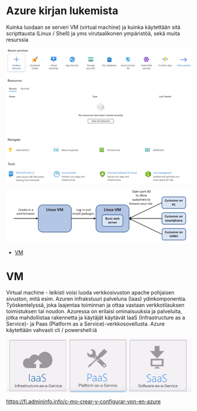 # Azure kirjan lukemista
Kuinka luodaan se serveri VM (virtual machine) ja kuinka käytettään sitä scripttausta (Linux / Shell) ja yms virutaalikonen ympäristöä, sekä muita resurssia

![Alt text](images/azure-01.PNG?raw=true "None")

![Alt text](images/azure-vm-1.PNG?raw=true "None")

- [VM](#VM)

# VM
Virtual machine - leikisti voisi luoda verkkosivuston apache pohjaisen sivuston, mitä esim. Azuren infrakstuuri palveluna (Iaas) ydinkomponentia. Työskentelyssä, joka laajentaa toiminnan ja ottaa vastaan verkkotilauksen toimistuksen tai noudon. Azuressa on erilaisi ominaisuuksia ja palveluita, jotka mahdollistaa rakennetta ja käytäjät käytävät IaaS (Infrastructure as a Service)- ja Paas (Platform as a Service)-verkkosovellusta. Azure käytettään vahvasti cli / powershell:iä

![Alt text](images/azure-mv-2.PNG?raw=true "None")


https://fi.admininfo.info/c-mo-crear-y-configurar-vpn-en-azure

